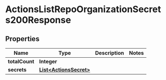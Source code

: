 

# ActionsListRepoOrganizationSecrets200Response


## Properties

| Name | Type | Description | Notes |
|------------ | ------------- | ------------- | -------------|
|**totalCount** | **Integer** |  |  |
|**secrets** | [**List&lt;ActionsSecret&gt;**](ActionsSecret.md) |  |  |



